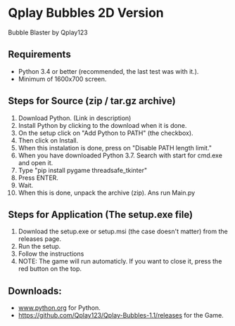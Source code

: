 # Qplay Bubbles 2D Version
Bubble Blaster by Qplay123

## Requirements
* Python 3.4 or better (recommended, the last test was with it.).
* Minimum of 1600x700 screen.

## Steps for Source (zip / tar.gz archive)
01. Download Python. (Link in description)
02. Install Python by clicking to the download when it is done.
03. On the setup click on "Add Python to PATH" (the checkbox).
04. Then click on Install.
05. When this instalation is done, press on "Disable PATH length limit."
06. When you have downloaded Python 3.7. Search with start for cmd.exe and open it.
07. Type "pip install pygame threadsafe_tkinter"
08. Press ENTER.
09. Wait.
10. When this is done, unpack the archive (zip). Ans run Main.py

## Steps for Application (The setup.exe file)
01. Download the setup.exe or setup.msi (the case doesn't matter) from the releases page.
02. Run the setup.
03. Follow the instructions
04. NOTE: The game will run automaticly. If you want to close it, press the red button on the top.

## Downloads:
* www.python.org for Python.
* https://github.com/Qplay123/Qplay-Bubbles-1.1/releases for the Game.
